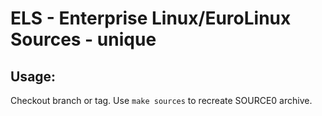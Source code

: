# ELS - Enterprise Linux/EuroLinux Sources - unique
 
## Usage:
  Checkout branch or tag. Use `make sources` to recreate  SOURCE0 archive.
